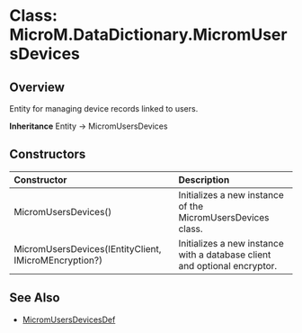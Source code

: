 ﻿# Class: MicroM.DataDictionary.MicromUsersDevices
## Overview
Entity for managing device records linked to users.

**Inheritance**
Entity<MicromUsersDevicesDef> -> MicromUsersDevices

## Constructors
| Constructor | Description |
|:------------|:-------------|
| MicromUsersDevices() | Initializes a new instance of the MicromUsersDevices class. |
| MicromUsersDevices(IEntityClient, IMicroMEncryption?) | Initializes a new instance with a database client and optional encryptor. |

## See Also
- [MicromUsersDevicesDef](../MicromUsersDevicesDef/index.md)

